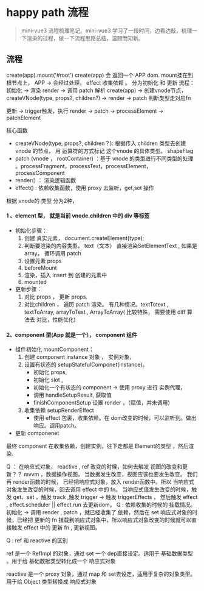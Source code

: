 # happy  path 流程
> mini-vue3 流程梳理笔记。mini-vue3 学习了一段时间，边看边敲，梳理一下渲染的过程，做一下流程思路总结，温顾而知新。

## 流程

create(app).mount('#root')
create(app) 会 返回一个 APP dom. mount挂在到 根节点上，
APP -> 会经过处理， effect 收集依赖 。 分为初始化 和 更新
流程：
初始化 -> 渲染 render -> 调用 patch 解析
create(app) -> 创建vnode节点， createVNode(type,  props?, children?) -> render  -> patch 判断类型走对应fn

更新 -> trigger触发，执行 render  ->  patch -> processElement ->
patchElement

 核心函数
 * createVNode(type, props?, children？): 根据传入 children 类型去创建 vnode 的节点， 用 运算符的方式标记 这个vnode 的具体类型。  shapeFlag  
 * patch (vnode ， rootContainer)  ：基于 vnode 的类型进行不同类型的处理 。processFragment，processText，processElement， processComponent
 * render() ： 渲染逻辑函数
 * effect() : 依赖收集函数，使用 proxy 去监听，get,set  操作
 

根据 vnode的 类型 分为2种，
#### 1 、element 型， 就是当前 vnode.children 中的 div 等标签
  * 初始化步骤：
	  1. 创建 真实元素， document.createElement(type);
	  2. 判断要渲染的内容类型， text（文本） 直接渲染SetElementText , 如果是 array， 循环调用 patch
	  3. 设置元素 props
	  4. beforeMount 
	  5. 渲染，插入 insert 到 创建的元素中
	  6. mounted
  * 更新步骤：
	  1. 对比 props ， 更新 props.
	  2. 对比children ， 遍历 patch 渲染。 有几种情况。textTotext , textToArray, arrayToText , ArrayToArray( 比较特殊， 需要使用 diff 算法去 对比，性能优化)

	
#### 2、component 型(App 就是一个）， component 组件
 * 组件初始化  mountComponent：
	1. 创建 component instance 对象 ， 实例对象，
	2. 设置有状态的 setupStatefulComponet(instance)。
		* 初始化 props,
		* 初始化 slot ,
		* 初始化一个有状态的 component -> 使用 proxy 进行 实例代理，
		* 调用 handleSetupResult, 获取值
		* finishComponentSetup 设置 render ，（赋值，并未调用）
	3. 收集依赖  setupRenderEffect 
		* 使用  effect 包裹，收集依赖。在 dom改变的时候，可以监听到。做出响应。调用patch。
* 更新 componenet

最终 component 在收集依赖，创建实例，往下走都是 Element的类型 ，然后渲染.


Q ： 在响应式对象， reactive , ref 改变的时候，如何去触发 视图的改变和更新？？
mvvm ，数据操作视图， 当数据发生改变，视图应该也要发生改变。
我们再 render函数的时候， 已经把响应式对象，放入 render函数中。所以 当响应式对象发生改变的时候，回去调用  effect 中的 fn。
当响应式值发生改变的时候，触发 get、set  ，触发 track ,触发 trigger -> 触发 triggerEffects ， 然后触发 effect , 
effect.scheduler  || effect.run  去更新dom。 
Q : 依赖收集的时候的 挂载情况。
初始化 -> 调用 render , patch ，就已经收集了 依赖，然后在 set 响应式对象的时候，已经把 更新的 fn 挂载到响应式对象中，所以响应式对象改变的时候就可以直接触发 effect 中的 更新 fn , 更新视图。


Q : ref 和 reactive 的区别

ref 是一个  RefImpl 的对象，通过 set 一个 dep直接设定。适用于 基础数据类型 。用于给 基础数据类型转化成一个 响应式对象

reactive 是一个 proxy 对象，通过 map 和  set去设定，适用于复杂的对象类型。 用于给 Object 类型转换成 响应式对象



